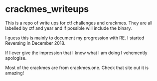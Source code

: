 # crackmes_writeups
This is a repo of write ups for ctf challenges and crackmes.
They are all labelled by ctf and year and if possible will include the binary. 

I guess this is mainly to document my progression with RE. I started Reversing in December 2018. 

If I ever give the impression that I know what I am doing I vehemently apologise.

Most of the crackmes are from crackmes.one. Check that site out it is amazing! 
